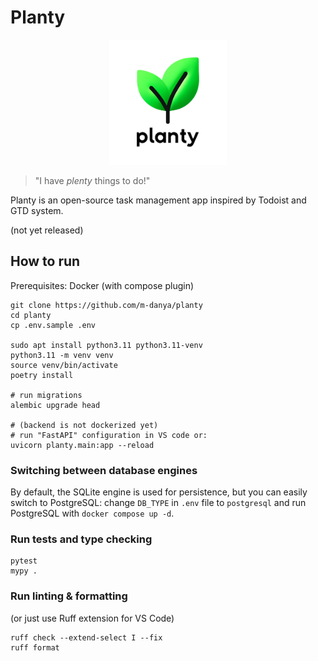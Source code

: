 # Planty

<p align="center">
    <img src="./imgs/planty.png" height="200px">
</p>

> "I have <i>plenty</i> things to do!"

Planty is an open-source task management app inspired by Todoist and GTD system.

(not yet released)

## How to run

Prerequisites: Docker (with compose plugin)

```
git clone https://github.com/m-danya/planty
cd planty
cp .env.sample .env

sudo apt install python3.11 python3.11-venv
python3.11 -m venv venv
source venv/bin/activate
poetry install

# run migrations
alembic upgrade head

# (backend is not dockerized yet)
# run "FastAPI" configuration in VS code or:
uvicorn planty.main:app --reload
```

### Switching between database engines

By default, the SQLite engine is used for persistence, but you can easily switch
to PostgreSQL: change `DB_TYPE` in `.env` file to `postgresql` and run
PostgreSQL with `docker compose up -d`.

### Run tests and type checking

```
pytest
mypy .
```

### Run linting & formatting

(or just use Ruff extension for VS Code)

```
ruff check --extend-select I --fix
ruff format
```
